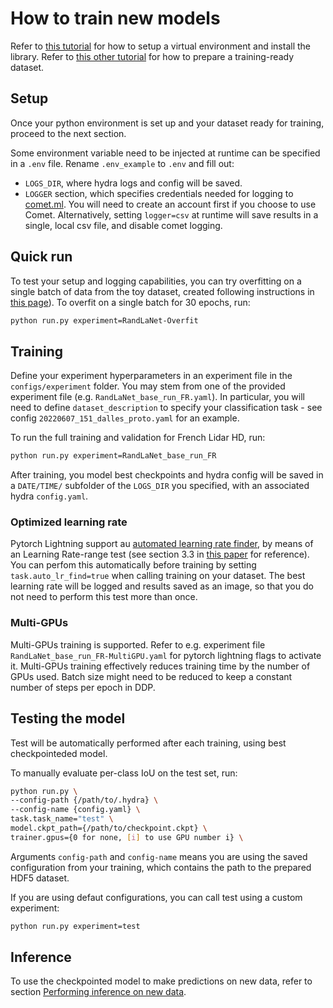 # How to train new models

Refer to [this tutorial](../tutorials/install_on_linux.md) for how to setup a virtual environment and install the library.
Refer to [this other tutorial](../tutorials/prepare_dataset.md) for how to prepare a training-ready dataset.

## Setup

Once your python environment is set up and your dataset ready for training, proceed to the next section.

Some environment variable need to be injected at runtime can be specified in a `.env` file. Rename `.env_example` to `.env` and fill out: 
- `LOGS_DIR`, where hydra logs and config will be saved.
- `LOGGER` section, which specifies credentials needed for logging to [comet.ml](https://www.comet.ml/). You will need to create an account first if you choose to use Comet. Alternatively, setting `logger=csv` at runtime will save results in a single, local csv file, and disable comet logging.

## Quick run

To test your setup and logging capabilities, you can try overfitting on a single batch of data from the toy dataset, created following instructions in [this page](../tutorials/prepare_dataset.md)).
To overfit on a single batch for 30 epochs, run:

```bash
python run.py experiment=RandLaNet-Overfit
```

## Training

Define your experiment hyperparameters in an experiment file in the `configs/experiment` folder. You may stem from one of the provided experiment file (e.g. `RandLaNet_base_run_FR.yaml`). In particular, you will need to define `dataset_description` to specify your classification task - see config `20220607_151_dalles_proto.yaml` for an example.


To run the full training and validation for French Lidar HD, run:

```bash
python run.py experiment=RandLaNet_base_run_FR
```

After training, you model best checkpoints and hydra config will be saved in a `DATE/TIME/` subfolder of the `LOGS_DIR` you specified, with an associated hydra `config.yaml`.

### Optimized learning rate

Pytorch Lightning support au [automated learning rate finder](https://pytorch-lightning.readthedocs.io/en/stable/common/trainer.html#auto-lr-find), by means of an Learning Rate-range test (see section 3.3 in [this paper](https://arxiv.org/pdf/1506.01186.pdf) for reference). 
You can perfom this automatically before training by setting `task.auto_lr_find=true` when calling training on your dataset. The best learning rate will be logged and results saved as an image, so that you do not need to perform this test more than once.

### Multi-GPUs

Multi-GPUs training is supported. Refer to e.g. experiment file `RandLaNet_base_run_FR-MultiGPU.yaml` for pytorch lightning flags to activate it. 
Multi-GPUs training effectively reduces training time by the number of GPUs used. Batch size might need to be reduced to keep a constant number of steps per epoch in DDP.

## Testing the model

Test will be automatically performed after each training, using best checkpointeded model.

To manually evaluate per-class IoU on the test set, run:

```bash
python run.py \
--config-path {/path/to/.hydra} \
--config-name {config.yaml} \
task.task_name="test" \
model.ckpt_path={/path/to/checkpoint.ckpt} \
trainer.gpus={0 for none, [i] to use GPU number i} \
```
Arguments `config-path` and `config-name` means you are using the saved configuration from your training, which contains the path to the prepared HDF5 dataset. 

If you are using defaut configurations, you can call test using a custom experiment:

```bash
python run.py experiment=test
```

## Inference

To use the checkpointed model to make predictions on new data, refer to section [Performing inference on new data](../tutorials/make_predictions.md).